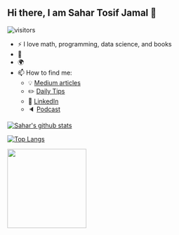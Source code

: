 ## Hi there, I am Sahar Tosif Jamal 👋

![visitors](https://visitor-badge.glitch.me/badge?page_id=page.id)

<!--
**Sahar-TJ/Sahar-TJ** is a ✨ _special_ ✨ repository because its `README.md` (this file) appears on your GitHub profile.

Here are some ideas to get you started:

- 🔭 I’m currently working on ...
- 🌱 I’m currently learning ...
- 👯 I’m looking to collaborate on ...
- 🤔 I’m looking for help with ...
- 💬 Ask me about ...
- 📫 How to reach me: ...
- 😄 Pronouns: ...
- ⚡ Fun fact: ...
-->

- :zap: I love math, programming, data science, and books
- 🌱 
- :earth_africa: 
- 📫 How to find me: 
  - :bulb: [Medium articles]( )
  - :pencil2: [Daily Tips]()
  - :office: [LinkedIn]()
  - :speaker: [Podcast](h)

[![Sahar's github stats](https://github-readme-stats.vercel.app/api?username=Sahar-TJ&count_private=true&show_icons=true&theme=algolia&hide_rank=false)](https://github.com/anuraghazra/github-readme-stats)

[![Top Langs](https://github-readme-stats.vercel.app/api/top-langs/?username=Sahar-TJ)](https://github.com/anuraghazra/github-readme-stats)

<img height="180em" src="https://github-readme-stats.vercel.app/api?username=Sahar-TJ&show_icons=true&theme=algolia&hide_border=true&&count_private=true&include_all_commits=true" />

